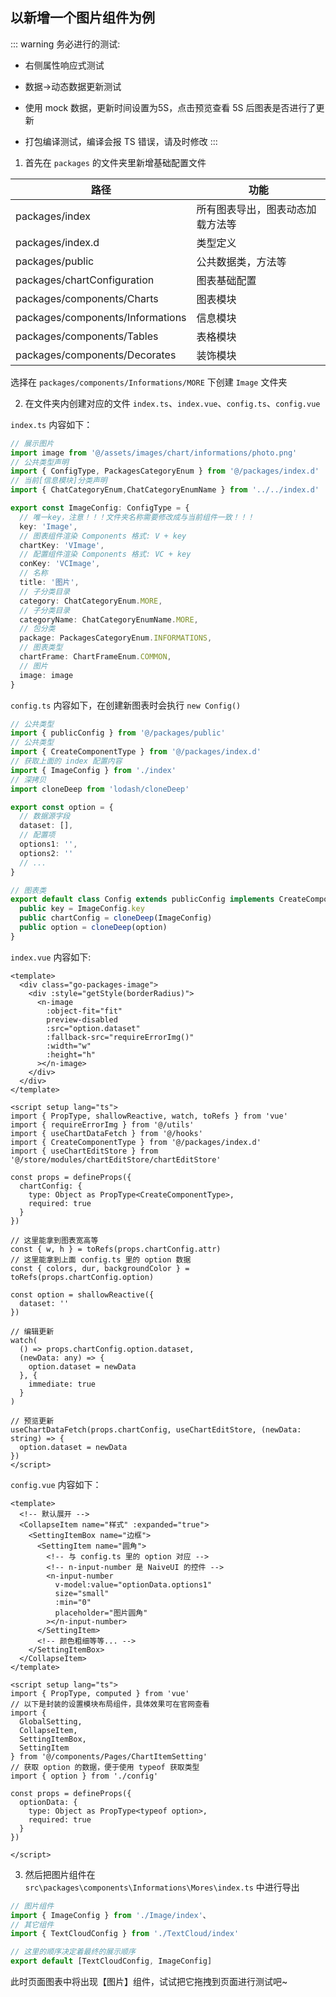 ## 以新增一个图片组件为例

::: warning
务必进行的测试: 

  * 右侧属性响应式测试
  
  * 数据->动态数据更新测试

  * 使用 mock 数据，更新时间设置为5S，点击预览查看 5S 后图表是否进行了更新

  * 打包编译测试，编译会报 TS 错误，请及时修改
:::

1. 首先在 `packages` 的文件夹里新增基础配置文件

| 路径                             | 功能                             |
| -------------------------------- | -------------------------------- |
| packages/index                   | 所有图表导出，图表动态加载方法等 |
| packages/index.d                 | 类型定义                         |
| packages/public                  | 公共数据类，方法等               |
| packages/chartConfiguration      | 图表基础配置                     |
| packages/components/Charts       | 图表模块                         |
| packages/components/Informations | 信息模块                         |
| packages/components/Tables       | 表格模块                         |
| packages/components/Decorates    | 装饰模块                         |

选择在 `packages/components/Informations/MORE` 下创建 `Image` 文件夹

2. 在文件夹内创建对应的文件 `index.ts`、`index.vue`、`config.ts`、`config.vue`

`index.ts` 内容如下：

```ts
// 展示图片
import image from '@/assets/images/chart/informations/photo.png'
// 公共类型声明
import { ConfigType, PackagesCategoryEnum } from '@/packages/index.d'
// 当前[信息模块]分类声明
import { ChatCategoryEnum,ChatCategoryEnumName } from '../../index.d'

export const ImageConfig: ConfigType = {
  // 唯一key，注意！！！文件夹名称需要修改成与当前组件一致！！！
  key: 'Image',
  // 图表组件渲染 Components 格式: V + key
  chartKey: 'VImage',
  // 配置组件渲染 Components 格式: VC + key
  conKey: 'VCImage',
  // 名称
  title: '图片',
  // 子分类目录
  category: ChatCategoryEnum.MORE,
  // 子分类目录
  categoryName: ChatCategoryEnumName.MORE,
  // 包分类
  package: PackagesCategoryEnum.INFORMATIONS,
  // 图表类型
  chartFrame: ChartFrameEnum.COMMON,
  // 图片
  image: image
}
```

`config.ts` 内容如下，在创建新图表时会执行 `new Config()`
```ts
// 公共类型
import { publicConfig } from '@/packages/public'
// 公共类型
import { CreateComponentType } from '@/packages/index.d'
// 获取上面的 index 配置内容
import { ImageConfig } from './index'
// 深拷贝
import cloneDeep from 'lodash/cloneDeep'

export const option = {
  // 数据源字段
  dataset: [],
  // 配置项
  options1: '',
  options2: ''
  // ...
}

// 图表类
export default class Config extends publicConfig implements CreateComponentType {
  public key = ImageConfig.key
  public chartConfig = cloneDeep(ImageConfig)
  public option = cloneDeep(option)
}

```

`index.vue` 内容如下:
```vue
<template>
  <div class="go-packages-image">
    <div :style="getStyle(borderRadius)">
      <n-image
        :object-fit="fit"
        preview-disabled
        :src="option.dataset"
        :fallback-src="requireErrorImg()"
        :width="w"
        :height="h"
      ></n-image>
    </div>
  </div>
</template>

<script setup lang="ts">
import { PropType, shallowReactive, watch, toRefs } from 'vue'
import { requireErrorImg } from '@/utils'
import { useChartDataFetch } from '@/hooks'
import { CreateComponentType } from '@/packages/index.d'
import { useChartEditStore } from '@/store/modules/chartEditStore/chartEditStore'

const props = defineProps({
  chartConfig: {
    type: Object as PropType<CreateComponentType>,
    required: true
  }
})

// 这里能拿到图表宽高等
const { w, h } = toRefs(props.chartConfig.attr)
// 这里能拿到上面 config.ts 里的 option 数据
const { colors, dur, backgroundColor } = toRefs(props.chartConfig.option)

const option = shallowReactive({
  dataset: ''
})

// 编辑更新
watch(
  () => props.chartConfig.option.dataset,
  (newData: any) => {
    option.dataset = newData
  }, {
    immediate: true
  }
)

// 预览更新
useChartDataFetch(props.chartConfig, useChartEditStore, (newData: string) => {
  option.dataset = newData
})
</script>
```

`config.vue` 内容如下：

```vue
<template>
  <!-- 默认展开 -->
  <CollapseItem name="样式" :expanded="true">
    <SettingItemBox name="边框">
      <SettingItem name="圆角">
        <!-- 与 config.ts 里的 option 对应 -->
        <!-- n-input-number 是 NaiveUI 的控件 -->
        <n-input-number
          v-model:value="optionData.options1"
          size="small"
          :min="0"
          placeholder="图片圆角"
        ></n-input-number>
      </SettingItem>
      <!-- 颜色粗细等等... -->
    </SettingItemBox>
  </CollapseItem>
</template>

<script setup lang="ts">
import { PropType, computed } from 'vue'
// 以下是封装的设置模块布局组件，具体效果可在官网查看
import {
  GlobalSetting,
  CollapseItem,
  SettingItemBox,
  SettingItem
} from '@/components/Pages/ChartItemSetting'
// 获取 option 的数据，便于使用 typeof 获取类型
import { option } from './config'

const props = defineProps({
  optionData: {
    type: Object as PropType<typeof option>,
    required: true
  }
})

</script>
```

3. 然后把图片组件在 `src\packages\components\Informations\Mores\index.ts` 中进行导出

```ts
// 图片组件
import { ImageConfig } from './Image/index'、
// 其它组件
import { TextCloudConfig } from './TextCloud/index'

// 这里的顺序决定着最终的展示顺序
export default [TextCloudConfig, ImageConfig]
```

此时页面图表中将出现【图片】组件，试试把它拖拽到页面进行测试吧~